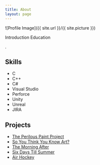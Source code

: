 ```yaml
---
title: About
layout: page
---
```

![Profile Image]({{ site.url }}/{{ site.picture }})

<p> Introduction Education</p>

<p>.</p>

<h2>Skills</h2>

<ul class="skill-list">
	<li>C</li>
	<li>C++</li>
	<li>C#</li>
	<li>Visual Studio</li>
	<li>Perforce</li>
	<li>Unity</li>
	<li>Unreal</li>
	<li>JIRA</li>
</ul>

<h2>Projects</h2>

<ul>
	<li><a href="https://github.com/PranksterGD/PerilousPaintProject">The Perilous Paint Project</a></li>
	<li><a href="https://github.com/PranksterGD/SoYouThinkYouKnowArt">So You Think You Know Art?</a></li>
	<li><a href="https://github.com/PranksterGD/MorningAfter">The Morning After</a></li>
	<li><a href="https://github.com/PranksterGD/SixDaysTillSummer">Six Days Till Summer</a></li>
	<li><a href="https://github.com/PranksterGD/AirHockey">Air Hockey</a></li>
</ul>
